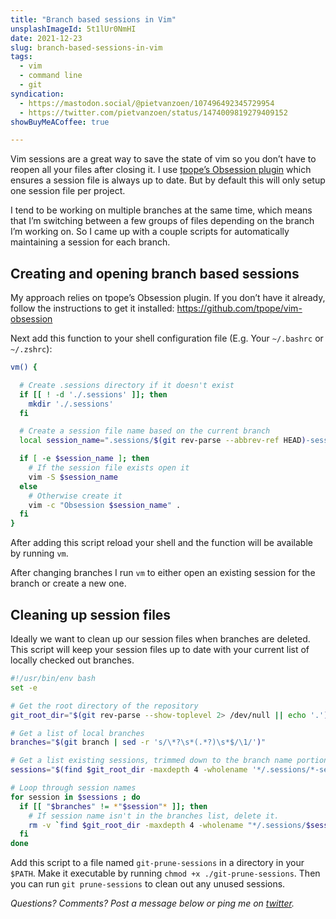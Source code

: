 ```yaml
---
title: "Branch based sessions in Vim"
unsplashImageId: 5t1lUr0NmHI
date: 2021-12-23
slug: branch-based-sessions-in-vim
tags:
  - vim
  - command line
  - git
syndication:
  - https://mastodon.social/@pietvanzoen/107496492345729954
  - https://twitter.com/pietvanzoen/status/1474009819279409152
showBuyMeACoffee: true

---
```


Vim sessions are a great way to save the state of vim so you don’t have to reopen all your files after closing it. I use [tpope’s Obsession plugin](https://github.com/tpope/vim-obsession) which ensures a session file is always up to date. But by default this will only setup one session file per project.

I tend to be working on multiple branches at the same time, which means that I’m switching between a few groups of files depending on the branch I’m working on. So I came up with a couple scripts for automatically maintaining a session for each branch.

## Creating and opening branch based sessions

My approach relies on tpope’s Obsession plugin. If you don’t have it already, follow the instructions to get it installed: <https://github.com/tpope/vim-obsession>

Next add this function to your shell configuration file (E.g. Your `~/.bashrc` or `~/.zshrc`):

```bash
vm() {

  # Create .sessions directory if it doesn't exist
  if [[ ! -d './.sessions' ]]; then
    mkdir './.sessions'
  fi

  # Create a session file name based on the current branch
  local session_name=".sessions/$(git rev-parse --abbrev-ref HEAD)-session.vim"

  if [ -e $session_name ]; then
    # If the session file exists open it
    vim -S $session_name
  else
    # Otherwise create it
    vim -c "Obsession $session_name" .
  fi
}
```

After adding this script reload your shell and the function will be available by running `vm`.

After changing branches I run `vm` to either open an existing session for the branch or create a new one.

## Cleaning up session files

Ideally we want to clean up our session files when branches are deleted. This script will keep your session files up to date with your current list of locally checked out branches.

```bash
#!/usr/bin/env bash
set -e

# Get the root directory of the repository
git_root_dir="$(git rev-parse --show-toplevel 2> /dev/null || echo '.')"

# Get a list of local branches
branches="$(git branch | sed -r 's/\*?\s*(.*?)\s*$/\1/')"

# Get a list existing sessions, trimmed down to the branch name portion of the filename. (This line handles sessions in directories up to 4 levels deep).
sessions="$(find $git_root_dir -maxdepth 4 -wholename '*/.sessions/*-session.vim' | sed 's/.*\.sessions\/\(.*\)-session\.vim/\1/' | sort | uniq)"

# Loop through session names
for session in $sessions ; do
  if [[ "$branches" != *"$session"* ]]; then
    # If session name isn't in the branches list, delete it.
    rm -v `find $git_root_dir -maxdepth 4 -wholename "*/.sessions/$session-session.vim"`
  fi
done
```

Add this script to a file named `git-prune-sessions` in a directory in your `$PATH`. Make it executable by running `chmod +x ./git-prune-sessions`. Then you can run `git prune-sessions` to clean out any unused sessions.

_Questions? Comments? Post a message below or ping me on [twitter](https://twitter.com/pietvanzoen)._
